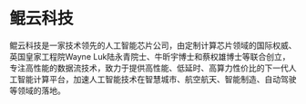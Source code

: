 # 

# 鲲云科技

鲲云科技是一家技术领先的人工智能芯片公司，由定制计算芯片领域的国际权威、英国皇家工程院Wayne Luk陆永青院士、牛昕宇博士和蔡权雄博士等联合创立， 专注高性能的数据流技术，致力于提供高性能、低延时、高算力性价比的下一代人工智能计算平台，加速人工智能技术在智慧城市、航空航天、智能制造、自动驾驶等领域的落地。


